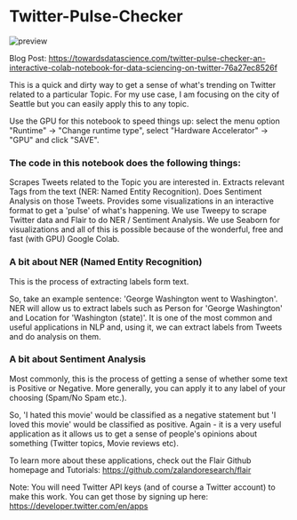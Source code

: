 # Twitter-Pulse-Checker

![preview](https://cdn.pixabay.com/photo/2013/06/07/09/53/twitter-117595_960_720.png)

Blog Post: https://towardsdatascience.com/twitter-pulse-checker-an-interactive-colab-notebook-for-data-sciencing-on-twitter-76a27ec8526f

This is a quick and dirty way to get a sense of what's trending on Twitter related to a particular Topic. For my use case, I am focusing on the city of Seattle but you can easily apply this to any topic.

Use the GPU for this notebook to speed things up: select the menu option "Runtime" -> "Change runtime type", select "Hardware Accelerator" -> "GPU" and click "SAVE".

### The code in this notebook does the following things:

Scrapes Tweets related to the Topic you are interested in.
Extracts relevant Tags from the text (NER: Named Entity Recognition).
Does Sentiment Analysis on those Tweets.
Provides some visualizations in an interactive format to get a 'pulse' of what's happening.
We use Tweepy to scrape Twitter data and Flair to do NER / Sentiment Analysis. We use Seaborn for visualizations and all of this is possible because of the wonderful, free and fast (with GPU) Google Colab.

### A bit about NER (Named Entity Recognition)

This is the process of extracting labels form text.

So, take an example sentence: 'George Washington went to Washington'. NER will allow us to extract labels such as Person for 'George Washington' and Location for 'Washington (state)'. It is one of the most common and useful applications in NLP and, using it, we can extract labels from Tweets and do analysis on them.

### A bit about Sentiment Analysis

Most commonly, this is the process of getting a sense of whether some text is Positive or Negative. More generally, you can apply it to any label of your choosing (Spam/No Spam etc.).

So, 'I hated this movie' would be classified as a negative statement but 'I loved this movie' would be classified as positive. Again - it is a very useful application as it allows us to get a sense of people's opinions about something (Twitter topics, Movie reviews etc).

To learn more about these applications, check out the Flair Github homepage and Tutorials: https://github.com/zalandoresearch/flair

Note: You will need Twitter API keys (and of course a Twitter account) to make this work. You can get those by signing up here: https://developer.twitter.com/en/apps

